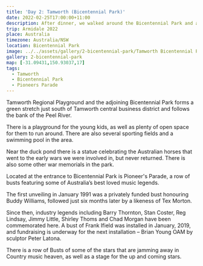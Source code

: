 ```yaml
---
title: 'Day 2: Tamworth (Bicentennial Park)'
date: 2022-02-25T17:00:00+11:00
description: After dinner, we walked around the Bicentennial Park and admired the busts of famous country musicians.
trip: Armidale 2022
place: Australia
timezone: Australia/NSW
location: Bicentennial Park
image: ../../assets/gallery/2-bicentennial-park/Tamworth Bicentennial Park (1).jpeg
gallery: 2-bicentennial-park
map: [-31.09431,150.93037,17]
tags:
  - Tamworth
  - Bicentennial Park
  - Pioneers Parade
---
```

Tamworth Regional Playground and the adjoining Bicentennial Park forms a green stretch just south of Tamworth central business district and follows the bank of the Peel River.

There is a playground for the young kids, as well as plenty of open space for them to run around. There are also several sporting fields and a swimming pool in the area.

Near the duck pond there is a statue celebrating the Australian horses that went to the early wars we were involved in, but never returned. There is also some other war memorials in the park.

Located at the entrance to Bicentennial Park is Pioneer's Parade, a row of busts featuring some of Australia’s best loved music legends.

The first unveiling in January 1991 was a privately funded bust honouring Buddy Williams, followed just six months later by a likeness of Tex Morton.

Since then, industry legends including  Barry Thornton, Stan Coster, Reg Lindsay, Jimmy Little, Shirley Thoms and Chad Morgan have been commemorated here. A bust of Frank Ifield was installed in January, 2019, and fundraising is underway for the next installation – Brian Young OAM by sculptor Peter Latona.

There is a row of Busts of some of the stars that are jamming away in Country music heaven, as well as a stage for the up and coming stars.
